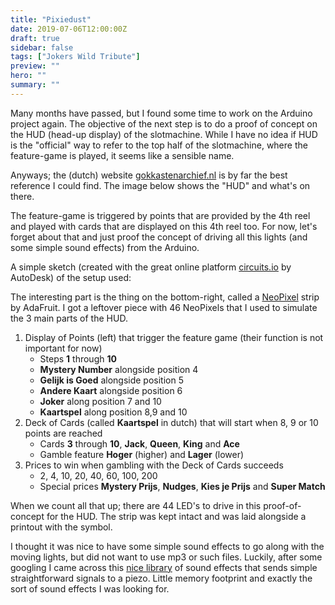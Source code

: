 ```yaml
---
title: "Pixiedust"
date: 2019-07-06T12:00:00Z
draft: true
sidebar: false
tags: ["Jokers Wild Tribute"]
preview: ""
hero: ""
summary: ""
---
```


Many months have passed, but I found some time to work on the Arduino project again. The objective of the next step is to do a proof of concept on the HUD (head-up display) of the slotmachine. While I have no idea if HUD is the "official" way to refer to the top half of the slotmachine, where the feature-game is played, it seems like a sensible name.

Anyways; the (dutch) website [gokkastenarchief.nl](http://www.gokkastenarchief.nl/online/jokers-wild/) is by far the best reference I could find. The image below shows the "HUD" and what's on there.



The feature-game is triggered by points that are provided by the 4th reel and played with cards that are displayed on this 4th reel too. For now, let's forget about that and just proof the concept of driving all this lights (and some simple sound effects) from the Arduino.

A simple sketch (created with the great online platform [circuits.io](https://www.circuits.io/) by AutoDesk) of the setup used:



The interesting part is the thing on the bottom-right, called a [NeoPixel](https://www.adafruit.com/products/1376) strip by AdaFruit. I got a leftover piece with 46 NeoPixels that I used to simulate the 3 main parts of the HUD.

1. Display of Points (left) that trigger the feature game (their function is not important for now)
    - Steps **1** through **10**
    - **Mystery Number** alongside position 4
    - **Gelijk is Goed** alongside position 5
    - **Andere Kaart** alongside position 6
    - **Joker** along position 7 and 10
    - **Kaartspel** along position 8,9 and 10
2. Deck of Cards (called **Kaartspel** in dutch) that will start when 8, 9 or 10 points are reached
    - Cards **3** through **10**, **Jack**, **Queen**, **King** and **Ace**
    - Gamble feature **Hoger** (higher) and **Lager** (lower)
3. Prices to win when gambling with the Deck of Cards succeeds
    - 2, 4, 10, 20, 40, 60, 100, 200
    - Special prices **Mystery Prijs**, **Nudges**, **Kies je Prijs** and **Super Match**


When we count all that up; there are 44 LED's to drive in this proof-of-concept for the HUD. The strip was kept intact and was laid alongside a printout with the symbol.

I thought it was nice to have some simple sound effects to go along with the moving lights, but did not want to use mp3 or such files. Luckily, after some googling I came across this [nice library](https://mycontraption.com/sound-effects-with-and-arduino/) of sound effects that sends simple straightforward signals to a piezo. Little memory footprint and exactly the sort of sound effects I was looking for.

